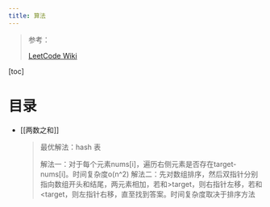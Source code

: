 ```yaml
---
title: 算法
---
```


> 参考：
>
> [LeetCode Wiki](https://doocs.github.io/leetcode/)

[toc]



# 目录

- [[两数之和]]

    > 最优解法：hash 表
    >
    > 解法一：对于每个元素nums[i]，遍历右侧元素是否存在target-nums[i]。时间复杂度o(n^2)
    > 解法二：先对数组排序，然后双指针分别指向数组开头和结尾，两元素相加，若和>target，则右指针左移，若和<target，则左指针右移，直至找到答案。时间复杂度取决于排序方法
